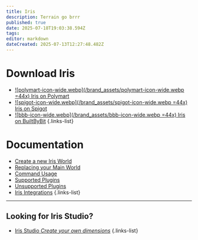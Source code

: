 ```yaml
---
title: Iris
description: Terrain go brrr
published: true
date: 2025-07-18T19:03:38.594Z
tags: 
editor: markdown
dateCreated: 2025-07-13T12:27:48.482Z
---
```




# Download Iris
- [![polymart-icon-wide.webp](/brand_assets/polymart-icon-wide.webp =44x) Iris on Polymart](https://polymart.org/product/3623/iris-dimension-engine)
- [![spigot-icon-wide.webp](/brand_assets/spigot-icon-wide.webp =44x) Iris on Spigot](https://www.spigotmc.org/resources/iris-dimension-engine.84586/)
- [![bbb-icon-wide.webp](/brand_assets/bbb-icon-wide.webp =44x) Iris on BuiltByBit](https://builtbybit.com/resources/iris-dimension-engine.56258/) 
{.links-list}

# Documentation

- [Create a new Iris World](/doc/iris/create-world)
- [Replacing your Main World](/doc/iris/replacing-main-world)
- [Command Usage](/doc/iris/commands)
- [Supported Plugins](/doc/iris/supported-plugins)
- [Unsupported Plugins](/doc/iris/unsupported-plugins)
- [Iris Integrations](/doc/iris/integrations)
{.links-list}

---

## Looking for Iris Studio?

- [Iris Studio *Create your own dimensions*](/doc/iris/iris-studio)
{.links-list}